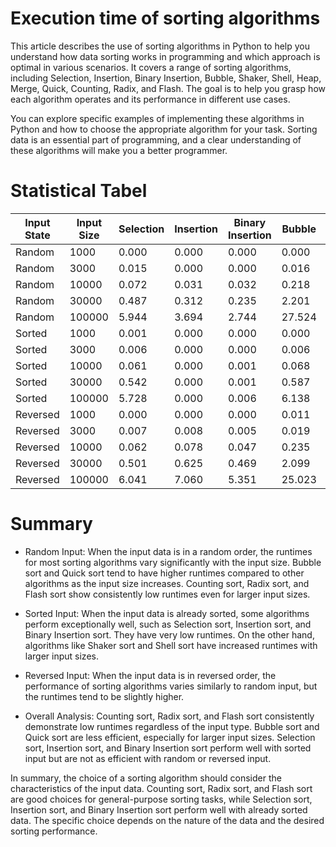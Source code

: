 # Execution time of sorting algorithms
This article describes the use of sorting algorithms in Python to help you understand how data sorting works in programming and which approach is optimal in various scenarios. It covers a range of sorting algorithms, including Selection, Insertion, Binary Insertion, Bubble, Shaker, Shell, Heap, Merge, Quick, Counting, Radix, and Flash. The goal is to help you grasp how each algorithm operates and its performance in different use cases.

You can explore specific examples of implementing these algorithms in Python and how to choose the appropriate algorithm for your task. Sorting data is an essential part of programming, and a clear understanding of these algorithms will make you a better programmer.
# Statistical Tabel
| Input State | Input Size | Selection | Insertion | Binary Insertion | Bubble | Shaker | Shell | Heap  | Merge | Quick | Counting | Radix | Flash |
|-------------|------------|-----------|-----------|------------------|--------|--------|-------|-------|-------|-------|----------|-------|-------|
| Random      | 1000       | 0.000     | 0.000     | 0.000            | 0.000  | 0.000  | 0.000 | 0.000 | 0.000 | 0.000 | 0.000    | 0.000 | 0.000 |
| Random      | 3000       | 0.015     | 0.000     | 0.000            | 0.016  | 0.016  | 0.000 | 0.000 | 0.000 | 0.000 | 0.000    | 0.000 | 0.015 |
| Random      | 10000      | 0.072     | 0.031     | 0.032            | 0.218  | 0.201  | 0.000 | 0.015 | 0.000 | 0.000 | 0.000    | 0.000 | 0.032 |
| Random      | 30000      | 0.487     | 0.312     | 0.235            | 2.201  | 1.966  | 0.005 | 0.007 | 0.004 | 0.004 | 0.000    | 0.002 | 0.341 |
| Random      | 100000     | 5.944     | 3.694     | 2.744            | 27.524 | 21.152 | 0.016 | 0.029 | 0.015 | 0.011 | 0.001    | 0.006 | 3.853 |
| Sorted      | 1000       | 0.001     | 0.000     | 0.000            | 0.000  | 0.000  | 0.000 | 0.000 | 0.000 | 0.000 | 0.000    | 0.000 | 0.000 |
| Sorted      | 3000       | 0.006     | 0.000     | 0.000            | 0.006  | 0.000  | 0.000 | 0.000 | 0.000 | 0.000 | 0.001    | 0.000 | 0.000 |
| Sorted      | 10000      | 0.061     | 0.000     | 0.001            | 0.068  | 0.000  | 0.000 | 0.002 | 0.000 | 0.000 | 0.000    | 0.001 | 0.000 |
| Sorted      | 30000      | 0.542     | 0.000     | 0.001            | 0.587  | 0.000  | 0.001 | 0.004 | 0.000 | 0.000 | 0.000    | 0.000 | 0.000 |
| Sorted      | 100000     | 5.728     | 0.000     | 0.006            | 6.138  | 0.000  | 0.009 | 0.015 | 0.010 | 0.000 | 0.000    | 0.005 | 0.005 |
| Reversed    | 1000       | 0.000     | 0.000     | 0.000            | 0.011  | 0.000  | 0.000 | 0.000 | 0.000 | 0.000 | 0.000    | 0.000 | 0.004 |
| Reversed    | 3000       | 0.007     | 0.008     | 0.005            | 0.019  | 0.016  | 0.000 | 0.000 | 0.000 | 0.000 | 0.000    | 0.000 | 0.016 |
| Reversed    | 10000      | 0.062     | 0.078     | 0.047            | 0.235  | 0.234  | 0.000 | 0.000 | 0.000 | 0.000 | 0.000    | 0.000 | 0.078 |
| Reversed    | 30000      | 0.501     | 0.625     | 0.469            | 2.099  | 2.206  | 0.001 | 0.005 | 0.002 | 0.001 | 0.000    | 0.001 | 0.672 |
| Reversed    | 100000     | 6.041     | 7.060     | 5.351            | 25.023 | 24.861 | 0.006 | 0.018 | 0.006 | 0.003 | 0.001    | 0.003 | 7.482 |

# Summary
- Random Input: When the input data is in a random order, the runtimes for most sorting algorithms vary significantly with the input size. Bubble sort and Quick sort tend to have higher runtimes compared to other algorithms as the input size increases. Counting sort, Radix sort, and Flash sort show consistently low runtimes even for larger input sizes.

- Sorted Input: When the input data is already sorted, some algorithms perform exceptionally well, such as Selection sort, Insertion sort, and Binary Insertion sort. They have very low runtimes. On the other hand, algorithms like Shaker sort and Shell sort have increased runtimes with larger input sizes.

- Reversed Input: When the input data is in reversed order, the performance of sorting algorithms varies similarly to random input, but the runtimes tend to be slightly higher.

- Overall Analysis: Counting sort, Radix sort, and Flash sort consistently demonstrate low runtimes regardless of the input type. Bubble sort and Quick sort are less efficient, especially for larger input sizes. Selection sort, Insertion sort, and Binary Insertion sort perform well with sorted input but are not as efficient with random or reversed input.

In summary, the choice of a sorting algorithm should consider the characteristics of the input data. Counting sort, Radix sort, and Flash sort are good choices for general-purpose sorting tasks, while Selection sort, Insertion sort, and Binary Insertion sort perform well with already sorted data. The specific choice depends on the nature of the data and the desired sorting performance.
